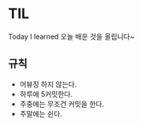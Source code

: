 # TIL
Today I learned
오늘 배운 것을 올립니다~

## 규칙
- 어뷰징 하지 않는다.
- 하루에 5커밋한다.
- 주중에는 무조건 커밋을 한다.
- 주말에는 쉰다.
